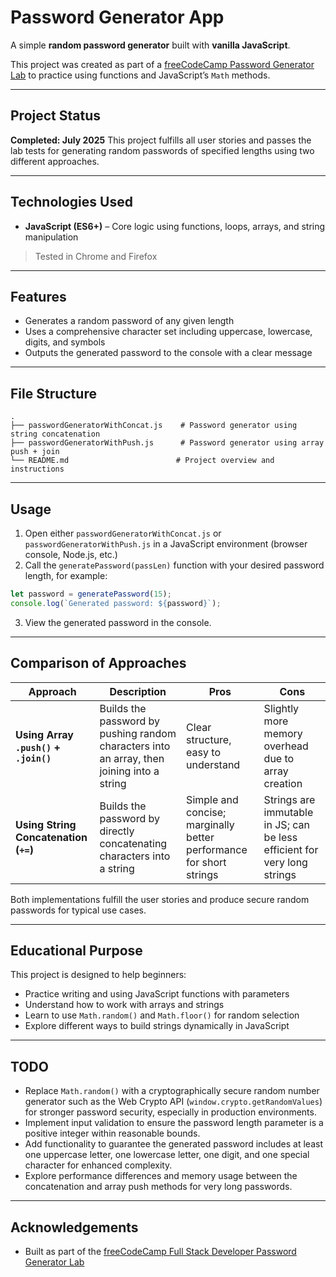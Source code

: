 # Password Generator App

A simple **random password generator** built with **vanilla JavaScript**.

This project was created as part of a [freeCodeCamp Password Generator Lab](https://www.freecodecamp.org/learn/full-stack-developer/lab-password-generator/lab-password-generator) to practice using functions and JavaScript’s `Math` methods.

---

## Project Status

**Completed: July 2025**
This project fulfills all user stories and passes the lab tests for generating random passwords of specified lengths using two different approaches.

---

## Technologies Used

* **JavaScript (ES6+)** – Core logic using functions, loops, arrays, and string manipulation

> Tested in Chrome and Firefox

---

## Features

* Generates a random password of any given length
* Uses a comprehensive character set including uppercase, lowercase, digits, and symbols
* Outputs the generated password to the console with a clear message

---

## File Structure

```
.
├── passwordGeneratorWithConcat.js    # Password generator using string concatenation
├── passwordGeneratorWithPush.js      # Password generator using array push + join
└── README.md                        # Project overview and instructions
```

---

## Usage

1. Open either `passwordGeneratorWithConcat.js` or `passwordGeneratorWithPush.js` in a JavaScript environment (browser console, Node.js, etc.)
2. Call the `generatePassword(passLen)` function with your desired password length, for example:

```js
let password = generatePassword(15);
console.log(`Generated password: ${password}`);
```

3. View the generated password in the console.

---

## Comparison of Approaches

| Approach                              | Description                                                                                | Pros                                                                | Cons                                                                     |
| ------------------------------------- | ------------------------------------------------------------------------------------------ | ------------------------------------------------------------------- | ------------------------------------------------------------------------ |
| **Using Array `.push()` + `.join()`** | Builds the password by pushing random characters into an array, then joining into a string | Clear structure, easy to understand                                 | Slightly more memory overhead due to array creation                      |
| **Using String Concatenation (`+=`)** | Builds the password by directly concatenating characters into a string                     | Simple and concise; marginally better performance for short strings | Strings are immutable in JS; can be less efficient for very long strings |

Both implementations fulfill the user stories and produce secure random passwords for typical use cases.

---

## Educational Purpose

This project is designed to help beginners:

* Practice writing and using JavaScript functions with parameters
* Understand how to work with arrays and strings
* Learn to use `Math.random()` and `Math.floor()` for random selection
* Explore different ways to build strings dynamically in JavaScript

---

## TODO

* Replace `Math.random()` with a cryptographically secure random number generator such as the Web Crypto API (`window.crypto.getRandomValues`) for stronger password security, especially in production environments.
* Implement input validation to ensure the password length parameter is a positive integer within reasonable bounds.
* Add functionality to guarantee the generated password includes at least one uppercase letter, one lowercase letter, one digit, and one special character for enhanced complexity.
* Explore performance differences and memory usage between the concatenation and array push methods for very long passwords.

---

## Acknowledgements

* Built as part of the [freeCodeCamp Full Stack Developer Password Generator Lab](https://www.freecodecamp.org/learn/full-stack-developer/lab-password-generator/lab-password-generator)


